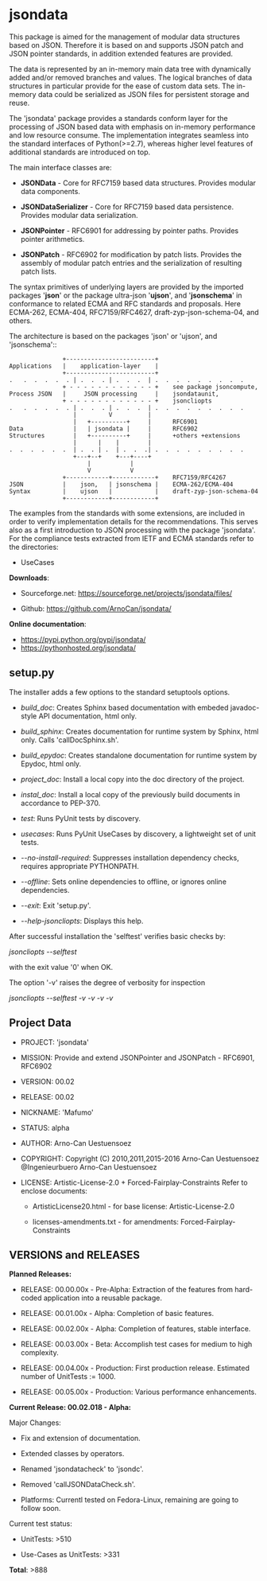 jsondata
========

This package is aimed for the management of modular data structures based on JSON.
Therefore it is based on and supports JSON patch and JSON pointer standards, in
addition extended features are provided.

The data is represented by an in-memory main data tree with
dynamically added and/or removed branches and values. The logical branches of data
structures in particular provide for the ease of custom data sets.
The in-memory data could be serialized as JSON files for persistent storage and reuse.

The 'jsondata' package provides a standards conform layer for the processing of JSON
based data with emphasis on in-memory performance and low resource consume.
The implementation integrates seamless into the standard interfaces of Python(>=2.7),
whereas higher level features of additional standards are introduced on top.

The main interface classes are:

* **JSONData** - Core for RFC7159 based data structures. Provides modular data components.

* **JSONDataSerializer** - Core for RFC7159 based data persistence. Provides modular data serialization.

* **JSONPointer** - RFC6901 for addressing by pointer paths. Provides pointer arithmetics.

* **JSONPatch** - RFC6902 for modification by patch lists. Provides the assembly of modular patch entries and the serialization of resulting patch lists.

The syntax primitives of underlying layers are provided
by the imported packages '**json**' or the package ultra-json '**ujson**', and '**jsonschema**' in conformance to related ECMA and RFC
standards and proposals. Here ECMA-262, ECMA-404, RFC7159/RFC4627,
draft-zyp-json-schema-04, and others.

The architecture is based on the packages 'json' or 'ujson', and
'jsonschema'::

                   +-------------------------+
    Applications   |    application-layer    |
                   +-------------------------+
    .   .  .  .  .  . | .  .  . | .  .  .  | .  .  .  .  .  .  .  .  .
                   + - - - - - - - - - - - - +    see package jsoncompute,
    Process JSON   |     JSON processing     |    jsondataunit,
                   + - - - - - - - - - - - - +    jsoncliopts
    .   .  .  .  .  . | .  .  . | .  .  .  | .  .  .  .  .  .  .  .  .
                      |         V          |
                      |   +----------+     |      RFC6901
    Data              |   | jsondata |     |      RFC6902
    Structures        |   +----------+     |      +others +extensions
                      |      |    |        |
    .  .  .  .  .  .  | .  . | .  | .  .  .| .  .  .  .  .  .  .  .  .
                      +---+--+    +---+----+
                          |           |
                          V           V
                   +------------+------------+    RFC7159/RFC4267
    JSON           |    json,   | jsonschema |    ECMA-262/ECMA-404
    Syntax         |    ujson   |            |    draft-zyp-json-schema-04
                   +------------+------------+

The examples from the standards with some extensions, are included in order to
verify implementation details for the recommendations.
This serves also as a first introduction to JSON processing with the
package 'jsondata'.
For the compliance tests extracted from IETF and ECMA standards refer to the directories:

* UseCases

**Downloads**:

* Sourceforge.net: https://sourceforge.net/projects/jsondata/files/

* Github: https://github.com/ArnoCan/jsondata/

**Online documentation**:

* https://pypi.python.org/pypi/jsondata/
* https://pythonhosted.org/jsondata/

setup.py
--------

The installer adds a few options to the standard setuptools options.

* *build_doc*: Creates Sphinx based documentation with embeded javadoc-style
  API documentation, html only.

* *build_sphinx*: Creates documentation for runtime system by Sphinx, html only.
  Calls 'callDocSphinx.sh'.

* *build_epydoc*: Creates standalone documentation for runtime system by Epydoc, 
  html only.

* *project_doc*: Install a local copy into the doc directory of the project.

* *instal_doc*: Install a local copy of the previously build documents in 
  accordance to PEP-370.

* *test*: Runs PyUnit tests by discovery.

* *usecases*: Runs PyUnit UseCases by discovery, a lightweight
  set of unit tests.

* *--no-install-required*: Suppresses installation dependency checks, requires appropriate PYTHONPATH.

* *--offline*: Sets online dependencies to offline, or ignores online dependencies.

* *--exit*: Exit 'setup.py'.

* *--help-jsoncliopts*: Displays this help.

After successful installation the 'selftest' verifies basic checks by:

  *jsoncliopts --selftest*

with the exit value '0' when OK.

The option '-v' raises the degree of verbosity for inspection

  *jsoncliopts --selftest -v -v -v -v*
 

Project Data
------------

* PROJECT: 'jsondata'

* MISSION: Provide and extend JSONPointer and JSONPatch - RFC6901, RFC6902

* VERSION: 00.02

* RELEASE: 00.02

* NICKNAME: 'Mafumo'

* STATUS: alpha

* AUTHOR: Arno-Can Uestuensoez

* COPYRIGHT: Copyright (C) 2010,2011,2015-2016 Arno-Can Uestuensoez @Ingenieurbuero Arno-Can Uestuensoez

* LICENSE: Artistic-License-2.0 + Forced-Fairplay-Constraints
  Refer to enclose documents:

  *  ArtisticLicense20.html - for base license: Artistic-License-2.0

  *  licenses-amendments.txt - for amendments: Forced-Fairplay-Constraints

VERSIONS and RELEASES
---------------------

**Planned Releases:**

* RELEASE: 00.00.00x - Pre-Alpha: Extraction of the features from hard-coded
  application into a reusable package.

* RELEASE: 00.01.00x - Alpha: Completion of basic features.

* RELEASE: 00.02.00x - Alpha: Completion of features, stable interface.

* RELEASE: 00.03.00x - Beta: Accomplish test cases for medium to high complexity.

* RELEASE: 00.04.00x - Production: First production release. Estimated number of UnitTests := 1000.

* RELEASE: 00.05.00x - Production: Various performance enhancements.


**Current Release: 00.02.018 - Alpha:**

Major Changes:

* Fix and extension of documentation.

* Extended classes by operators.

* Renamed 'jsondatacheck' to 'jsondc'.

* Removed 'callJSONDataCheck.sh'.

* Platforms: Currentl tested on Fedora-Linux, remaining are 
  going to follow soon.

Current test status:

* UnitTests: >510

* Use-Cases as UnitTests: >331

**Total**: >888

